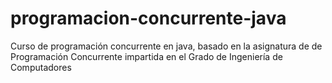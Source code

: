 # programacion-concurrente-java
Curso de programación concurrente en java, basado en la asignatura de de Programación Concurrente impartida en el Grado de Ingeniería de Computadores
